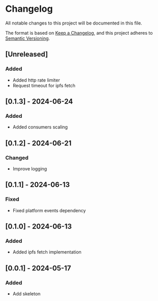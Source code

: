 # Changelog

All notable changes to this project will be documented in this file.

The format is based on [Keep a Changelog](https://keepachangelog.com/en/1.0.0/), and this project adheres
to [Semantic Versioning](https://semver.org/spec/v2.0.0.html).

## [Unreleased]

### Added
- Added http rate limiter
- Request timeout for ipfs fetch

## [0.1.3] - 2024-06-24

### Added
- Added consumers scaling

## [0.1.2] - 2024-06-21

### Changed
- Improve logging

## [0.1.1] - 2024-06-13

### Fixed
- Fixed platform events dependency

## [0.1.0] - 2024-06-13

### Added
- Added ipfs fetch implementation

## [0.0.1] - 2024-05-17

### Added
- Add skeleton
